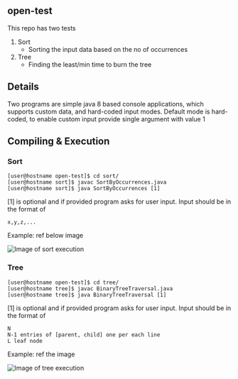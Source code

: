 ## open-test

This repo has two tests
1. Sort
    - Sorting the input data based on the no of occurrences
2. Tree 
    - Finding the least/min time to burn the tree
    
## Details
Two programs are simple java 8 based console applications, which supports custom data, and hard-coded input modes.
Default mode is hard-coded, to enable custom input provide single argument with value 1


## Compiling & Execution
### Sort
```
[user@hostname open-test]$ cd sort/
[user@hostname sort]$ javac SortByOccurrences.java
[user@hostname sort]$ java SortByOccurrences [1]

```
[1] is optional and if provided program asks for user input. 
Input should be in the format of 
```
x,y,z,...
```
Example: ref below image

![Image of sort execution](https://user-images.githubusercontent.com/22338008/89009439-2c16cb80-d32a-11ea-800f-e6574ff45d40.png)


### Tree
```
[user@hostname open-test]$ cd tree/
[user@hostname tree]$ javac BinaryTreeTraversal.java 
[user@hostname tree]$ java BinaryTreeTraversal [1]

```
[1] is optional and if provided program asks for user input. 
Input should be in the format of 
```
N
N-1 entries of [parent, child] one per each line
L leaf node
```

Example: ref the image

![Image of tree execution](https://user-images.githubusercontent.com/22338008/89009533-58324c80-d32a-11ea-9aad-4bab7d8a4380.png)
  
